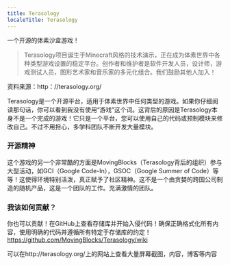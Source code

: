 ```yaml
---
title: Terasology
localeTitle: Terasology
---
```

一个开源的体素沙盒游戏！

> Terasology项目诞生于Minecraft风格的技术演示，正在成为体素世界中各种类型游戏设置的稳定平台。创作者和维护者是软件开发人员，设计师，游戏测试人员，图形艺术家和音乐家的多元化组合。我们鼓励其他人加入！

资料来源：http：//terasology.org/

Terasology是一个开源平台，适用于体素世界中任何类型的游戏。如果你仔细阅读那句话，你可以看到我没有使用“游戏”这个词。这背后的原因是Terasology本身不是一个完成的游戏！它只是一个平台，您可以使用自己的代码或预制模块来修改自己。不过不用担心，多学科团队不断开发大量模块。

### 开源精神

这个游戏的另一个非常酷的方面是MovingBlocks（Terasology背后的组织）参与大型活动，如GCI（Google Code-In），GSOC（Google Summer of Code）等等！这使得环境特别活泼，真正赋予了社区精神。这不是一个由贪婪的跨国公司制造的随机产品，这是一个团队的工作。充满激情的团队。

### 我该如何贡献？

你也可以贡献！在GitHub上查看存储库并开始入侵代码！确保正确格式化所有内容，使用明确的代码并遵循所有特定于存储库的约定！ https://github.com/MovingBlocks/Terasology/wiki

可以在http://terasology.org/上的网站上查看大量屏幕截图，内容，博客等内容
